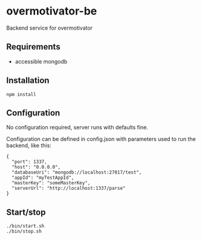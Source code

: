 # overmotivator-be

Backend service for overmotivator

## Requirements

* accessible mongodb

## Installation

```
npm install
```

## Configuration

No configuration required, server runs with defaults fine.

Configuration can be defined in config.json with parameters used to run the backend, like this:
```
{
  "port": 1337,
  "host": "0.0.0.0",
  "databaseUri": "mongodb://localhost:27017/test",
  "appId": "myTestAppId",
  "masterKey": "someMasterKey",
  "serverUrl": "http://localhost:1337/parse"
}
``` 

## Start/stop

```
./bin/start.sh
./bin/stop.sh
```

